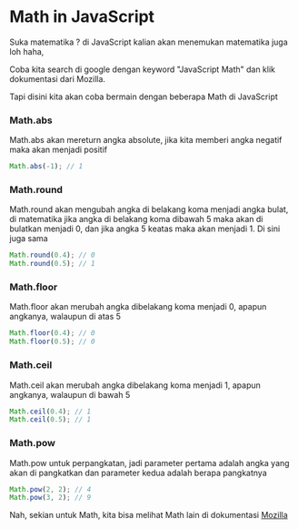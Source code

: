 # Math in JavaScript

Suka matematika ? di JavaScript kalian akan menemukan matematika juga loh haha,

Coba kita search di google dengan keyword "JavaScript Math" dan klik dokumentasi dari Mozilla.

Tapi disini kita akan coba bermain dengan beberapa Math di JavaScript

### Math.abs

Math.abs akan mereturn angka absolute, jika kita memberi angka negatif maka akan menjadi positif

```javascript
Math.abs(-1); // 1
```

### Math.round

Math.round akan mengubah angka di belakang koma menjadi angka bulat, di matematika jika angka di belakang koma dibawah 5 maka akan di bulatkan menjadi 0, dan jika angka 5 keatas maka akan menjadi 1. Di sini juga sama

```javascript
Math.round(0.4); // 0
Math.round(0.5); // 1
```

### Math.floor

Math.floor akan merubah angka dibelakang koma menjadi 0, apapun angkanya, walaupun di atas 5

```javascript
Math.floor(0.4); // 0
Math.floor(0.5); // 0
```

### Math.ceil

Math.ceil akan merubah angka dibelakang koma menjadi 1, apapun angkanya, walaupun di bawah 5

```javascript
Math.ceil(0.4); // 1
Math.ceil(0.5); // 1
```

### Math.pow

Math.pow untuk perpangkatan, jadi parameter pertama adalah angka yang akan di pangkatkan dan parameter kedua adalah berapa pangkatnya

```javascript
Math.pow(2, 2); // 4
Math.pow(3, 2); // 9
```

Nah, sekian untuk Math, kita bisa melihat Math lain di dokumentasi [Mozilla](https://developer.mozilla.org/en-US/docs/Web/JavaScript/Reference/Global_Objects/Math)
